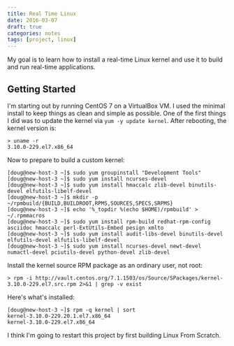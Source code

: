 ```yaml
---
title: Real Time Linux
date: 2016-03-07
draft: true
categories: notes
tags: [project, linux]
---
```


My goal is to learn how to install a real-time Linux kernel and use it to build and run real-time applications.
<!--more-->

## Getting Started
I'm starting out by running CentOS 7 on a VirtualBox VM. I used the minimal install to keep things as clean and simple as possible. One of the first things I did was to update the kernel via ```yum -y update kernel```. After rebooting, the kernel version is:

    > uname -r
    3.10.0-229.el7.x86_64

Now to prepare to build a custom kernel:

    [doug@new-host-3 ~]$ sudo yum groupinstall "Development Tools"
    [doug@new-host-3 ~]$ sudo yum install ncurses-devel
    [doug@new-host-3 ~]$ sudo yum install hmaccalc zlib-devel binutils-devel elfutils-libelf-devel
    [doug@new-host-3 ~]$ mkdir -p ~/rpmbuild/{BUILD,BUILDROOT,RPMS,SOURCES,SPECS,SRPMS}
    [doug@new-host-3 ~]$ echo '%_topdir %(echo $HOME)/rpmbuild' > ~/.rpmmacros
    [doug@new-host-3 ~]$ sudo yum install rpm-build redhat-rpm-config asciidoc hmaccalc perl-ExtUtils-Embed pesign xmlto
    [doug@new-host-3 ~]$ sudo yum install audit-libs-devel binutils-devel elfutils-devel elfutils-libelf-devel
    [doug@new-host-3 ~]$ sudo yum install ncurses-devel newt-devel numactl-devel pciutils-devel python-devel zlib-devel

Install the kernel source RPM package as an ordinary user, not root:

    > rpm -i http://vault.centos.org/7.1.1503/os/Source/SPackages/kernel-3.10.0-229.el7.src.rpm 2>&1 | grep -v exist

Here's what's installed:

    [doug@new-host-3 ~]$ rpm -q kernel | sort
    kernel-3.10.0-229.20.1.el7.x86_64
    kernel-3.10.0-229.el7.x86_64

I think I'm going to restart this project by first building Linux From Scratch.
